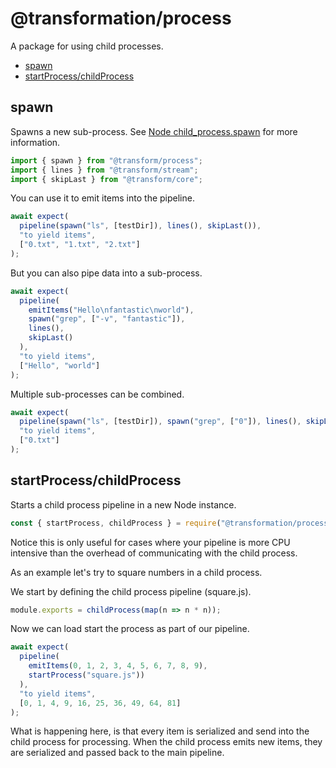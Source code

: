 # @transformation/process

A package for using child processes.

<!-- toc -->

- [spawn](#spawn)
- [startProcess/childProcess](#startprocesschildprocess)

<!-- tocstop -->

## spawn

Spawns a new sub-process.
See [Node child_process.spawn](https://nodejs.org/docs/latest/api/child_process.html#child_process_child_process_spawn_command_args_options)
for more information.

```js
import { spawn } from "@transform/process";
import { lines } from "@transform/stream";
import { skipLast } from "@transform/core";
```

You can use it to emit items into the pipeline.

```js
await expect(
  pipeline(spawn("ls", [testDir]), lines(), skipLast()),
  "to yield items",
  ["0.txt", "1.txt", "2.txt"]
);
```

But you can also pipe data into a sub-process.

```js
await expect(
  pipeline(
    emitItems("Hello\nfantastic\nworld"),
    spawn("grep", ["-v", "fantastic"]),
    lines(),
    skipLast()
  ),
  "to yield items",
  ["Hello", "world"]
);
```

Multiple sub-processes can be combined.

```js
await expect(
  pipeline(spawn("ls", [testDir]), spawn("grep", ["0"]), lines(), skipLast()),
  "to yield items",
  ["0.txt"]
);
```

## startProcess/childProcess

Starts a child process pipeline in a new Node instance.

```js
const { startProcess, childProcess } = require("@transformation/process");
```

Notice this is only useful for cases where your pipeline is more CPU intensive
than the overhead of communicating with the child process.

As an example let's try to square numbers in a child process.

We start by defining the child process pipeline (square.js).

```js
module.exports = childProcess(map(n => n * n));
```

Now we can load start the process as part of our pipeline.

```js
await expect(
  pipeline(
    emitItems(0, 1, 2, 3, 4, 5, 6, 7, 8, 9),
    startProcess("square.js"))
  ),
  "to yield items",
  [0, 1, 4, 9, 16, 25, 36, 49, 64, 81]
);
```

What is happening here, is that every item is serialized and send into the child
process for processing. When the child process emits new items, they are
serialized and passed back to the main pipeline.
